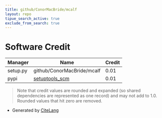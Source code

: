 ```yaml
---
title: github/ConorMacBride/mcalf
layout: repo
tipue_search_active: true
exclude_from_search: true
---
```

# Software Credit

|Manager|Name|Credit|
|-------|----|------|
|setup.py|github/ConorMacBride/mcalf|0.01|
|pypi|[setuptools_scm](https://github.com/pypa/setuptools_scm/)|0.01|


> Note that credit values are rounded and expanded (so shared dependencies are represented as one record) and may not add to 1.0. Rounded values that hit zero are removed.


- Generated by [CiteLang](https://github.com/vsoch/citelang)
